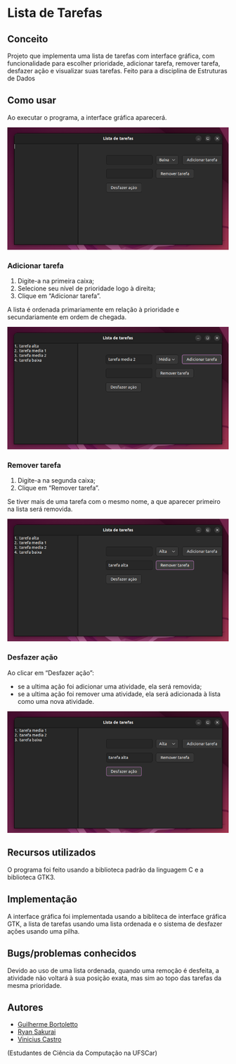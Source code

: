# Lista de Tarefas

## Conceito
Projeto que implementa uma lista de tarefas com interface gráfica, com funcionalidade para escolher prioridade, adicionar tarefa, remover tarefa, desfazer ação e visualizar suas tarefas. Feito para a disciplina de Estruturas de Dados

## Como usar
Ao executar o programa, a interface gráfica aparecerá.

![imagem](https://github.com/ryansakurai/ListaDeTarefas/blob/main/images/img1.png)

### Adicionar tarefa
1. Digite-a na primeira caixa;
2. Selecione seu nível de prioridade logo à direita;
3. Clique em “Adicionar tarefa”.

A lista é ordenada primariamente em relação à prioridade e secundariamente em ordem de
chegada.

![imagem](https://github.com/ryansakurai/ListaDeTarefas/blob/main/images/img2.png)

### Remover tarefa
1. Digite-a na segunda caixa;
2. Clique em “Remover tarefa”.

Se tiver mais de uma tarefa com o mesmo nome, a que aparecer primeiro na lista será
removida.

![imagem](https://github.com/ryansakurai/ListaDeTarefas/blob/main/images/img3.png)

### Desfazer ação
Ao clicar em “Desfazer ação”:
- se a ultima ação foi adicionar uma atividade, ela será removida;
- se a ultima ação foi remover uma atividade, ela será adicionada à lista como uma nova
atividade.

![imagem](https://github.com/ryansakurai/ListaDeTarefas/blob/main/images/img4.png)

## Recursos utilizados
O programa foi feito usando a biblioteca padrão da linguagem C e a biblioteca GTK3.

## Implementação
A interface gráfica foi implementada usando a bibliteca de interface gráfica GTK, a lista de tarefas usando uma lista ordenada e o sistema de desfazer ações usando uma pilha.

## Bugs/problemas conhecidos
Devido ao uso de uma lista ordenada, quando uma remoção é desfeita, a atividade não voltará à sua posição exata, mas sim ao topo das tarefas da mesma prioridade.

## Autores
- [Guilherme Bortoletto](https://github.com/guilherme-bortoletto)
- [Ryan Sakurai](https://github.com/ryansakurai)
- [Vinicius Castro](https://github.com/vinciuscastro)

(Estudantes de Ciência da Computação na UFSCar)
